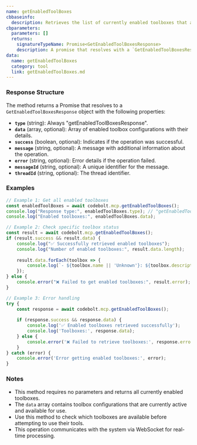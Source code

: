 ```yaml
---
name: getEnabledToolBoxes
cbbaseinfo:
  description: Retrieves the list of currently enabled toolboxes that are available for use.
cbparameters:
  parameters: []
  returns:
    signatureTypeName: Promise<GetEnabledToolBoxesResponse>
    description: A promise that resolves with a `GetEnabledToolBoxesResponse` object containing the enabled toolbox configurations.
data:
  name: getEnabledToolBoxes
  category: tool
  link: getEnabledToolBoxes.md
---
```

<CBBaseInfo/>
<CBParameters/>

### Response Structure

The method returns a Promise that resolves to a `GetEnabledToolBoxesResponse` object with the following properties:

- **`type`** (string): Always "getEnabledToolBoxesResponse".
- **`data`** (array, optional): Array of enabled toolbox configurations with their details.
- **`success`** (boolean, optional): Indicates if the operation was successful.
- **`message`** (string, optional): A message with additional information about the operation.
- **`error`** (string, optional): Error details if the operation failed.
- **`messageId`** (string, optional): A unique identifier for the message.
- **`threadId`** (string, optional): The thread identifier.

### Examples

```javascript
// Example 1: Get all enabled toolboxes
const enabledToolBoxes = await codebolt.mcp.getEnabledToolBoxes();
console.log("Response type:", enabledToolBoxes.type); // "getEnabledToolBoxesResponse"
console.log("Enabled toolboxes:", enabledToolBoxes.data);

// Example 2: Check specific toolbox status
const result = await codebolt.mcp.getEnabledToolBoxes();
if (result.success && result.data) {
    console.log("✅ Successfully retrieved enabled toolboxes");
    console.log("Number of enabled toolboxes:", result.data.length);
    
    result.data.forEach(toolbox => {
        console.log(`- ${toolbox.name || 'Unknown'}: ${toolbox.description || 'No description'}`);
    });
} else {
    console.error("❌ Failed to get enabled toolboxes:", result.error);
}

// Example 3: Error handling
try {
    const response = await codebolt.mcp.getEnabledToolBoxes();
    
    if (response.success && response.data) {
        console.log('✅ Enabled toolboxes retrieved successfully');
        console.log('Toolboxes:', response.data);
    } else {
        console.error('❌ Failed to retrieve toolboxes:', response.error);
    }
} catch (error) {
    console.error('Error getting enabled toolboxes:', error);
}
```

### Notes

- This method requires no parameters and returns all currently enabled toolboxes.
- The `data` array contains toolbox configurations that are currently active and available for use.
- Use this method to check which toolboxes are available before attempting to use their tools.
- This operation communicates with the system via WebSocket for real-time processing.